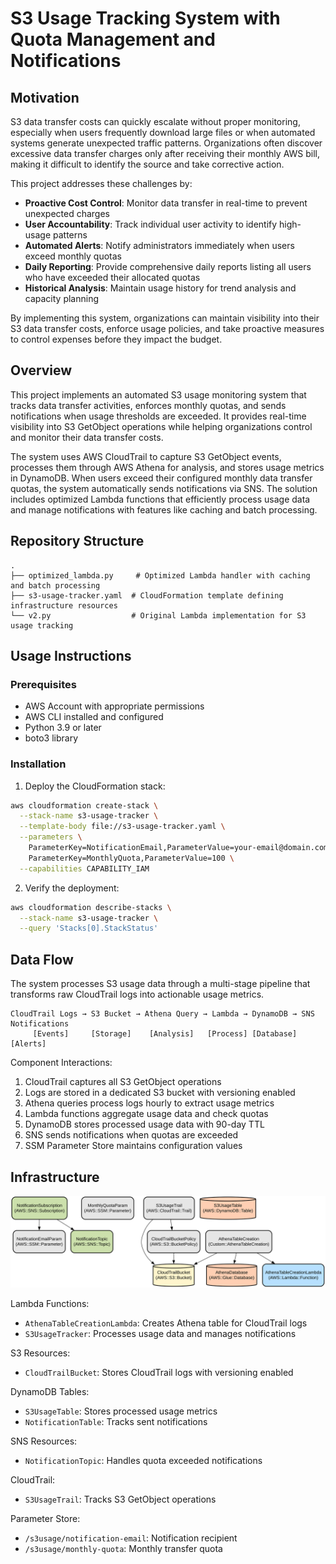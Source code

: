 # S3 Usage Tracking System with Quota Management and Notifications

## Motivation

S3 data transfer costs can quickly escalate without proper monitoring, especially when users frequently download large files or when automated systems generate unexpected traffic patterns. Organizations often discover excessive data transfer charges only after receiving their monthly AWS bill, making it difficult to identify the source and take corrective action.

This project addresses these challenges by:
- **Proactive Cost Control**: Monitor data transfer in real-time to prevent unexpected charges
- **User Accountability**: Track individual user activity to identify high-usage patterns
- **Automated Alerts**: Notify administrators immediately when users exceed monthly quotas
- **Daily Reporting**: Provide comprehensive daily reports listing all users who have exceeded their allocated quotas
- **Historical Analysis**: Maintain usage history for trend analysis and capacity planning

By implementing this system, organizations can maintain visibility into their S3 data transfer costs, enforce usage policies, and take proactive measures to control expenses before they impact the budget.

## Overview

This project implements an automated S3 usage monitoring system that tracks data transfer activities, enforces monthly quotas, and sends notifications when usage thresholds are exceeded. It provides real-time visibility into S3 GetObject operations while helping organizations control and monitor their data transfer costs.

The system uses AWS CloudTrail to capture S3 GetObject events, processes them through AWS Athena for analysis, and stores usage metrics in DynamoDB. When users exceed their configured monthly data transfer quotas, the system automatically sends notifications via SNS. The solution includes optimized Lambda functions that efficiently process usage data and manage notifications with features like caching and batch processing.

## Repository Structure
```
.
├── optimized_lambda.py     # Optimized Lambda handler with caching and batch processing
├── s3-usage-tracker.yaml  # CloudFormation template defining infrastructure resources
└── v2.py                  # Original Lambda implementation for S3 usage tracking
```

## Usage Instructions
### Prerequisites
- AWS Account with appropriate permissions
- AWS CLI installed and configured
- Python 3.9 or later
- boto3 library

### Installation

1. Deploy the CloudFormation stack:
```bash
aws cloudformation create-stack \
  --stack-name s3-usage-tracker \
  --template-body file://s3-usage-tracker.yaml \
  --parameters \
    ParameterKey=NotificationEmail,ParameterValue=your-email@domain.com,your-second-email@domain.com \
    ParameterKey=MonthlyQuota,ParameterValue=100 \
  --capabilities CAPABILITY_IAM
```

2. Verify the deployment:
```bash
aws cloudformation describe-stacks \
  --stack-name s3-usage-tracker \
  --query 'Stacks[0].StackStatus'
```

## Data Flow
The system processes S3 usage data through a multi-stage pipeline that transforms raw CloudTrail logs into actionable usage metrics.

```ascii
CloudTrail Logs → S3 Bucket → Athena Query → Lambda → DynamoDB → SNS Notifications
     [Events]     [Storage]    [Analysis]   [Process] [Database]  [Alerts]
```

Component Interactions:
1. CloudTrail captures all S3 GetObject operations
2. Logs are stored in a dedicated S3 bucket with versioning enabled
3. Athena queries process logs hourly to extract usage metrics
4. Lambda functions aggregate usage data and check quotas
5. DynamoDB stores processed usage data with 90-day TTL
6. SNS sends notifications when quotas are exceeded
7. SSM Parameter Store maintains configuration values

## Infrastructure

![Infrastructure diagram](./docs/infra.svg)

Lambda Functions:
- `AthenaTableCreationLambda`: Creates Athena table for CloudTrail logs
- `S3UsageTracker`: Processes usage data and manages notifications

S3 Resources:
- `CloudTrailBucket`: Stores CloudTrail logs with versioning enabled

DynamoDB Tables:
- `S3UsageTable`: Stores processed usage metrics
- `NotificationTable`: Tracks sent notifications

SNS Resources:
- `NotificationTopic`: Handles quota exceeded notifications

CloudTrail:
- `S3UsageTrail`: Tracks S3 GetObject operations

Parameter Store:
- `/s3usage/notification-email`: Notification recipient
- `/s3usage/monthly-quota`: Monthly transfer quota